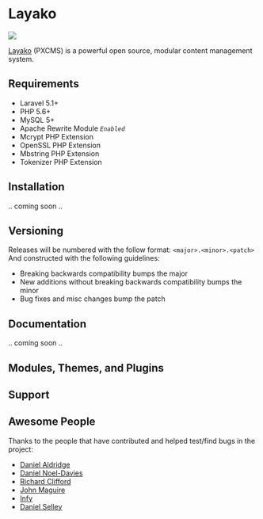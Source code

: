 # Layako
[![](http://slack.phoenixcms.org/badge.svg)](http://slack.phoenixcms.org)

[Layako](http://phoenixcms.org/) (PXCMS) is a powerful open source, modular content management system.

## Requirements
* Laravel 5.1+
* PHP 5.6+
* MySQL 5+
* Apache Rewrite Module *`Enabled`*
* Mcrypt PHP Extension
* OpenSSL PHP Extension
* Mbstring PHP Extension
* Tokenizer PHP Extension

## Installation
.. coming soon ..

## Versioning
Releases will be numbered with the follow format: `<major>.<minor>.<patch>` And constructed with the following guidelines:
- Breaking backwards compatibility bumps the major
- New additions without breaking backwards compatibility bumps the minor
- Bug fixes and misc changes bump the patch

## Documentation
.. coming soon ..

## Modules, Themes, and Plugins


## Support


## Awesome People
Thanks to the people that have contributed and helped test/find bugs in the project:
- [Daniel Aldridge](https://github.com/xLink)
- [Daniel Noel-Davies](https://github.com/NoelDavies)
- [Richard Clifford](https://github.com/richard-clifford)
- [John Maguire](https://github.com/johnmaguire2013)
- [Infy](https://github.com/infyhr)
- [Daniel Selley](https://github.com/danselley)



